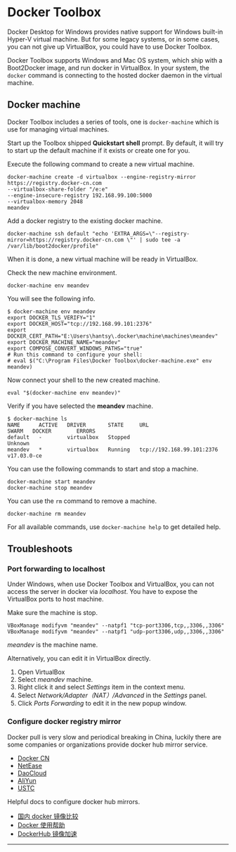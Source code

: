 # Docker Toolbox

Docker Desktop for Windows provides native support for Windows built-in Hyper-V virtual machine. But for some legacy systems, or in some cases, you can not give up VirtualBox, you could have to use Docker Toolbox.

Docker Toolbox supports Windows and Mac OS system, which ship with a Boot2Docker image, and run docker in VirtualBox. In your system, the `docker` command is connecting to the hosted docker daemon in the virtual machine.

## Docker machine

Docker Toolbox includes a series of tools, one is `docker-machine` which is use for managing virtual machines.

Start up the Toolbox shipped **Quickstart shell** prompt. By default, it will try to start up the default machine if it exists or create one for you.

Execute the following command to create a new virtual machine.

```
docker-machine create -d virtualbox --engine-registry-mirror https://registry.docker-cn.com 
--virtualbox-share-folder "/e:e"
--engine-insecure-registry 192.168.99.100:5000
--virtualbox-memory 2048
meandev 

```

Add a docker registry to the existing docker machine.

```
docker-machine ssh default "echo 'EXTRA_ARGS=\"--registry-mirror=https://registry.docker-cn.com \"' | sudo tee -a /var/lib/boot2docker/profile"
```

When it is done, a new virtual machine will be ready in VirtualBox.

Check the new machine environment.

```
docker-machine env meandev
```

You will see the following info.

```
$ docker-machine env meandev
export DOCKER_TLS_VERIFY="1"
export DOCKER_HOST="tcp://192.168.99.101:2376"
export DOCKER_CERT_PATH="E:\Users\hantsy\.docker\machine\machines\meandev"
export DOCKER_MACHINE_NAME="meandev"
export COMPOSE_CONVERT_WINDOWS_PATHS="true"
# Run this command to configure your shell:
# eval $("C:\Program Files\Docker Toolbox\docker-machine.exe" env meandev)
```

Now connect your shell to the new created machine.

```
eval "$(docker-machine env meandev)"
```

Verify if you have selected the **meandev** machine.

```
$ docker-machine ls
NAME      ACTIVE   DRIVER       STATE     URL                         SWARM   DOCKER        ERRORS
default   -        virtualbox   Stopped                                       Unknown
meandev   *        virtualbox   Running   tcp://192.168.99.101:2376           v17.03.0-ce
```

You can use the following commands to start and stop a machine.

```
docker-machine start meandev
docker-machine stop meandev
```

You can use the `rm` command to remove a machine.

```
docker-machine rm meandev
```

For all available commands, use `docker-machine help` to get detailed help.

## Troubleshoots

### Port forwarding to localhost

Under Windows, when use Docker Toolbox and VirtualBox, you can not access the server in docker via *localhost*. You have to expose the VirtualBox ports to host machine. 

Make sure the machine is stop. 

```
VBoxManage modifyvm "meandev" --natpf1 "tcp-port3306,tcp,,3306,,3306"
VBoxManage modifyvm "meandev" --natpf1 "udp-port3306,udp,,3306,,3306"
```

*meandev* is the machine name.

Alternatively, you can edit it in VirtualBox directly.

1. Open VirtualBox
2. Select *meandev* machine.
3. Right click it and select *Settings* item in the context menu.
4. Select *Network/Adapter（NAT）/Advanced* in the *Settings* panel. 
5. Click *Ports Forwarding* to edit it in the new popup window.

### Configure docker registry mirror

Docker pull is very slow and periodical breaking in China, luckily there are some companies or organizations provide docker hub mirror service.

* [Docker CN][docker-cn]
* [NetEase][163]
* [DaoCloud][daocloud]
* [AliYun][alicloud]
* [USTC][ustc]

Helpful docs to configure docker hub mirrors.

* [国内 docker 镜像比较](http://www.datastart.cn/tech/2016/09/28/docker-mirror.html)
* [Docker 使用帮助](https://lug.ustc.edu.cn/wiki/mirrors/help/docker)
* [DockerHub 镜像加速](https://c.163.com/wiki/index.php?title=DockerHub%E9%95%9C%E5%83%8F%E5%8A%A0%E9%80%9F)
---
[docker-cn]:https://registry.docker-cn.com
[163]:https://c.163.com/
[daocloud]:https://daocloud.io
[alicloud]:https://aliyuncs.com
[ustc]:https://ustc.edu.cn
